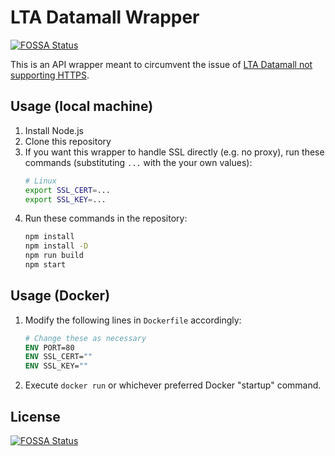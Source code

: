# LTA Datamall Wrapper
[![FOSSA Status](https://app.fossa.io/api/projects/git%2Bgithub.com%2Fapprexp%2Fltadatamall-wrapper.svg?type=shield)](https://app.fossa.io/projects/git%2Bgithub.com%2Fapprexp%2Fltadatamall-wrapper?ref=badge_shield)


This is an API wrapper meant to circumvent the issue of [LTA Datamall not supporting HTTPS](https://github.com/datagovsg/datagovsg-datasets/issues/544).

## Usage (local machine)

1. Install Node.js
2. Clone this repository
3. If you want this wrapper to handle SSL directly (e.g. no proxy), run these commands (substituting `...` with the your own values):
    ```bash
    # Linux
    export SSL_CERT=...
    export SSL_KEY=...
    ```
4. Run these commands in the repository:
   ```bash
   npm install
   npm install -D
   npm run build
   npm start
   ```

## Usage (Docker)
1. Modify the following lines in `Dockerfile` accordingly:
    ```Dockerfile
    # Change these as necessary
    ENV PORT=80
    ENV SSL_CERT=""
    ENV SSL_KEY=""
    ```
2. Execute `docker run` or whichever preferred Docker "startup" command.


## License
[![FOSSA Status](https://app.fossa.io/api/projects/git%2Bgithub.com%2Fapprexp%2Fltadatamall-wrapper.svg?type=large)](https://app.fossa.io/projects/git%2Bgithub.com%2Fapprexp%2Fltadatamall-wrapper?ref=badge_large)